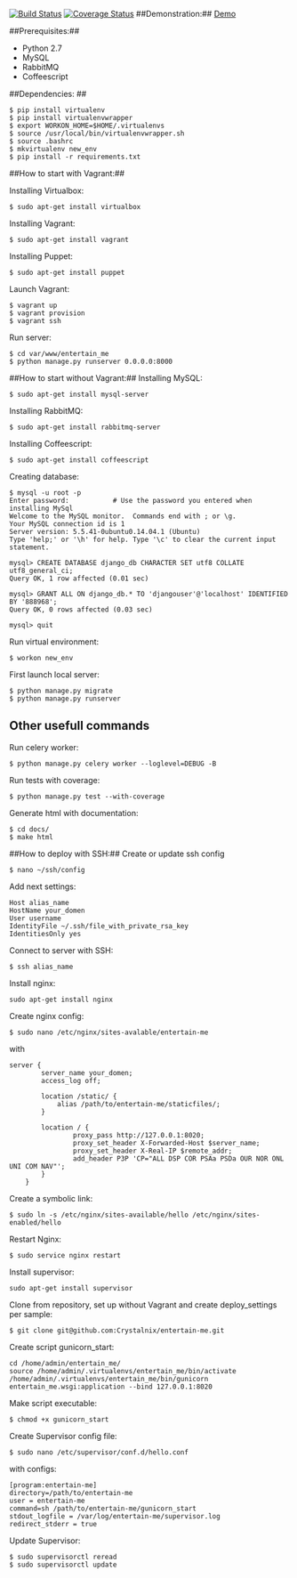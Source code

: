 [![Build Status](https://travis-ci.org/Crystalnix/entertain-me.svg)](https://travis-ci.org/Crystalnix/entertain-me)
[![Coverage Status](https://coveralls.io/repos/Crystalnix/entertain-me/badge.svg?branch=travis)](https://coveralls.io/r/Crystalnix/entertain-me?branch=travis)
##Demonstration:##
[Demo](http://entertain-me.crystalnix.com)

##Prerequisites:##
- Python 2.7
- MySQL
- RabbitMQ
- Coffeescript

##Dependencies: ##
``` 
$ pip install virtualenv 
$ pip install virtualenvwrapper 
$ export WORKON_HOME=$HOME/.virtualenvs
$ source /usr/local/bin/virtualenvwrapper.sh
$ source .bashrc
$ mkvirtualenv new_env 
$ pip install -r requirements.txt 
```
##How to start with Vagrant:##

Installing Virtualbox:
```
$ sudo apt-get install virtualbox
```
Installing Vagrant:
```
$ sudo apt-get install vagrant
```
Installing Puppet:
```
$ sudo apt-get install puppet
```
Launch Vagrant:
```
$ vagrant up
$ vagrant provision
$ vagrant ssh
```
Run server:
```
$ cd var/www/entertain_me
$ python manage.py runserver 0.0.0.0:8000
```
##How to start without Vagrant:##
Installing MySQL:
```
$ sudo apt-get install mysql-server
```
Installing RabbitMQ:
```
$ sudo apt-get install rabbitmq-server
```
Installing Coffeescript:
```
$ sudo apt-get install coffeescript
```
Creating database:
``` 
$ mysql -u root -p
Enter password:           # Use the password you entered when installing MySql
Welcome to the MySQL monitor.  Commands end with ; or \g.
Your MySQL connection id is 1
Server version: 5.5.41-0ubuntu0.14.04.1 (Ubuntu)
Type 'help;' or '\h' for help. Type '\c' to clear the current input statement.

mysql> CREATE DATABASE django_db CHARACTER SET utf8 COLLATE utf8_general_ci;
Query OK, 1 row affected (0.01 sec)

mysql> GRANT ALL ON django_db.* TO 'djangouser'@'localhost' IDENTIFIED BY '888968';
Query OK, 0 rows affected (0.03 sec)

mysql> quit
```
Run virtual environment:
```
$ workon new_env
```
First launch local server:
```
$ python manage.py migrate
$ python manage.py runserver
```
## Other usefull commands ##
Run celery worker:
```
$ python manage.py celery worker --loglevel=DEBUG -B
```
Run tests with coverage:
```
$ python manage.py test --with-coverage
```
Generate html with documentation:
```
$ cd docs/
$ make html
```
##How to deploy with SSH:##
Create or update ssh config
```
$ nano ~/ssh/config
```
Add next settings:
```
Host alias_name
HostName your_domen
User username
IdentityFile ~/.ssh/file_with_private_rsa_key
IdentitiesOnly yes
```
Connect to server with SSH:
```
$ ssh alias_name
```
Install nginx:
```
sudo apt-get install nginx
```
Create nginx config:
```
$ sudo nano /etc/nginx/sites-avalable/entertain-me
```
with
```
server {
        server_name your_domen;
        access_log off;

        location /static/ {
            alias /path/to/entertain-me/staticfiles/;
        }

        location / {
                proxy_pass http://127.0.0.1:8020;
                proxy_set_header X-Forwarded-Host $server_name;
                proxy_set_header X-Real-IP $remote_addr;
                add_header P3P 'CP="ALL DSP COR PSAa PSDa OUR NOR ONL UNI COM NAV"';
        }
    }
```
Create a symbolic link:
```
$ sudo ln -s /etc/nginx/sites-available/hello /etc/nginx/sites-enabled/hello
```
Restart Nginx:
```
$ sudo service nginx restart 
```
Install supervisor:
```
sudo apt-get install supervisor
```
Clone from repository, set up without Vagrant and create deploy_settings per sample:
```
$ git clone git@github.com:Crystalnix/entertain-me.git
```
Create script gunicorn_start:
```
cd /home/admin/entertain_me/
source /home/admin/.virtualenvs/entertain_me/bin/activate
/home/admin/.virtualenvs/entertain_me/bin/gunicorn entertain_me.wsgi:application --bind 127.0.0.1:8020
```
Make script executable:
```
$ chmod +x gunicorn_start
```
Create Supervisor config file:
```
$ sudo nano /etc/supervisor/conf.d/hello.conf
```
with configs:
```
[program:entertain-me]
directory=/path/to/entertain-me
user = entertain-me
command=sh /path/to/entertain-me/gunicorn_start
stdout_logfile = /var/log/entertain-me/supervisor.log
redirect_stderr = true
```
Update Supervisor:
```
$ sudo supervisorctl reread
$ sudo supervisorctl update
```
